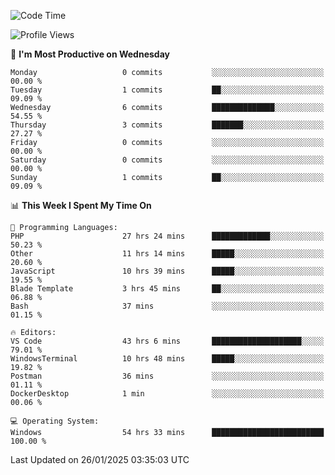 <!--START_SECTION:waka-->
![Code Time](http://img.shields.io/badge/Code%20Time-3%2C955%20hrs%209%20mins-blue)

![Profile Views](http://img.shields.io/badge/Profile%20Views-2-blue)

📅 **I'm Most Productive on Wednesday** 

```text
Monday                   0 commits           ░░░░░░░░░░░░░░░░░░░░░░░░░   00.00 % 
Tuesday                  1 commits           ██░░░░░░░░░░░░░░░░░░░░░░░   09.09 % 
Wednesday                6 commits           ██████████████░░░░░░░░░░░   54.55 % 
Thursday                 3 commits           ███████░░░░░░░░░░░░░░░░░░   27.27 % 
Friday                   0 commits           ░░░░░░░░░░░░░░░░░░░░░░░░░   00.00 % 
Saturday                 0 commits           ░░░░░░░░░░░░░░░░░░░░░░░░░   00.00 % 
Sunday                   1 commits           ██░░░░░░░░░░░░░░░░░░░░░░░   09.09 % 
```


📊 **This Week I Spent My Time On** 

```text
💬 Programming Languages: 
PHP                      27 hrs 24 mins      █████████████░░░░░░░░░░░░   50.23 % 
Other                    11 hrs 14 mins      █████░░░░░░░░░░░░░░░░░░░░   20.60 % 
JavaScript               10 hrs 39 mins      █████░░░░░░░░░░░░░░░░░░░░   19.55 % 
Blade Template           3 hrs 45 mins       ██░░░░░░░░░░░░░░░░░░░░░░░   06.88 % 
Bash                     37 mins             ░░░░░░░░░░░░░░░░░░░░░░░░░   01.15 % 

🔥 Editors: 
VS Code                  43 hrs 6 mins       ████████████████████░░░░░   79.01 % 
WindowsTerminal          10 hrs 48 mins      █████░░░░░░░░░░░░░░░░░░░░   19.82 % 
Postman                  36 mins             ░░░░░░░░░░░░░░░░░░░░░░░░░   01.11 % 
DockerDesktop            1 min               ░░░░░░░░░░░░░░░░░░░░░░░░░   00.06 % 

💻 Operating System: 
Windows                  54 hrs 33 mins      █████████████████████████   100.00 % 
```


 Last Updated on 26/01/2025 03:35:03 UTC
<!--END_SECTION:waka-->
